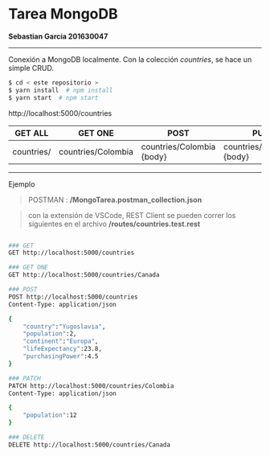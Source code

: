 # Tarea MongoDB

**Sebastian Garcia 201630047**

<hr/>

Conexión a MongoDB localmente. Con la colección *countries*, se hace un simple CRUD.

```sh
$ cd < este repositorio >
$ yarn install 	# npm install 
$ yarn start  # npm start
```

http://localhost:5000/countries

|  GET ALL | GET ONE   |   POST | PUT | DELETE | 
|---|---| ---|---| ---|
| countries/  |  countries/Colombia  | countries/Colombia {body} |countries/Colombia {body}  | countries/Colombia  |


<hr/>

Ejemplo

> POSTMAN : **/MongoTarea.postman_collection.json**

> con la extensión de VSCode, REST Client se pueden correr los siguientes en el archivo **/routes/countries.test.rest**

```sh

### GET
GET http://localhost:5000/countries

### GET ONE
GET http://localhost:5000/countries/Canada

### POST 
POST http://localhost:5000/countries
Content-Type: application/json

{
    "country":"Yugoslavia",
    "population":2,
    "continent":"Europa",
    "lifeExpectancy":23.8,
    "purchasingPower":4.5
}

### PATCH 
PATCH http://localhost:5000/countries/Colombia
Content-Type: application/json

{
    "population":12
}

### DELETE
DELETE http://localhost:5000/countries/Canada

```

